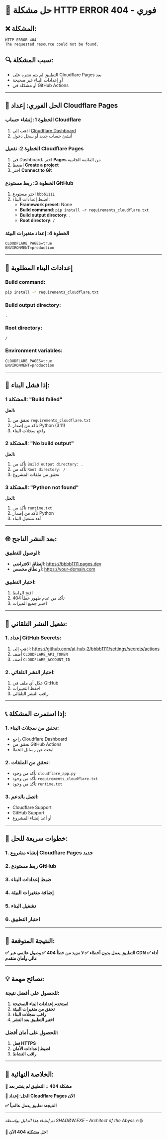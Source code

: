 # 🚨 **حل مشكلة HTTP ERROR 404 - فوري**

## ❌ **المشكلة:**
```
HTTP ERROR 404
The requested resource could not be found.
```

## 🔍 **سبب المشكلة:**
- التطبيق لم يتم نشره على Cloudflare Pages بعد
- أو إعدادات البناء غير صحيحة
- أو مشكلة في GitHub Actions

---

## 🚀 **الحل الفوري: إعداد Cloudflare Pages**

### **الخطوة 1: إنشاء حساب Cloudflare**
1. اذهب إلى [Cloudflare Dashboard](https://dash.cloudflare.com/sign-up)
2. أنشئ حساب جديد أو سجل دخول

### **الخطوة 2: تفعيل Cloudflare Pages**
1. في Dashboard، اختر **Pages** من القائمة الجانبية
2. اضغط **Create a project**
3. اختر **Connect to Git**

### **الخطوة 3: ربط مستودع GitHub**
1. اختر مستودع `bbbb1111`
2. اضبط إعدادات البناء:
   - **Framework preset**: None
   - **Build command**: `pip install -r requirements_cloudflare.txt`
   - **Build output directory**: `.`
   - **Root directory**: `/`

### **الخطوة 4: إعداد متغيرات البيئة**
```
CLOUDFLARE_PAGES=true
ENVIRONMENT=production
```

---

## 🔧 **إعدادات البناء المطلوبة**

### **Build command:**
```bash
pip install -r requirements_cloudflare.txt
```

### **Build output directory:**
```
.
```

### **Root directory:**
```
/
```

### **Environment variables:**
```
CLOUDFLARE_PAGES=true
ENVIRONMENT=production
```

---

## 🚨 **إذا فشل البناء:**

### **المشكلة 1: "Build failed"**
**الحل:**
1. تحقق من `requirements_cloudflare.txt`
2. تأكد من إصدار Python (3.11)
3. راجع سجلات البناء

### **المشكلة 2: "No build output"**
**الحل:**
1. تأكد من `Build output directory: .`
2. تأكد من `Root directory: /`
3. تحقق من ملفات المشروع

### **المشكلة 3: "Python not found"**
**الحل:**
1. تأكد من `runtime.txt`
2. تأكد من إصدار Python
3. أعد تشغيل البناء

---

## 🌐 **بعد النشر الناجح:**

### **الوصول للتطبيق:**
- **النطاق الافتراضي**: https://bbbb1111.pages.dev
- **أو نطاق مخصص**: https://your-domain.com

### **اختبار التطبيق:**
1. افتح الرابط
2. تأكد من عدم ظهور خطأ 404
3. اختبر جميع الميزات

---

## 🔄 **تفعيل النشر التلقائي:**

### **1. إعداد GitHub Secrets:**
1. اذهب إلى: https://github.com/ai-hub-2/bbbb1111/settings/secrets/actions
2. أضف `CLOUDFLARE_API_TOKEN`
3. أضف `CLOUDFLARE_ACCOUNT_ID`

### **2. اختبار النشر التلقائي:**
1. عدّل أي ملف في GitHub
2. احفظ التغييرات
3. راقب النشر التلقائي

---

## 📞 **إذا استمرت المشكلة:**

### **1. تحقق من سجلات البناء:**
- راجع Cloudflare Dashboard
- تحقق من GitHub Actions
- ابحث عن رسائل الخطأ

### **2. تحقق من الملفات:**
- تأكد من وجود `cloudflare_app.py`
- تأكد من وجود `requirements_cloudflare.txt`
- تأكد من وجود `runtime.txt`

### **3. اتصل بالدعم:**
- Cloudflare Support
- GitHub Support
- أو أعد إنشاء المشروع

---

## 🎯 **خطوات سريعة للحل:**

### **1. إنشاء مشروع Cloudflare Pages جديد**
### **2. ربط مستودع GitHub**
### **3. ضبط إعدادات البناء**
### **4. إضافة متغيرات البيئة**
### **5. تشغيل البناء**
### **6. اختبار التطبيق**

---

## 🎉 **النتيجة المتوقعة:**

**✅ التطبيق يعمل بدون أخطاء**
**✅ لا مزيد من خطأ 404**
**✅ وصول عالمي عبر CDN**
**✅ أداء عالي وأمان متقدم**

---

## 💡 **نصائح مهمة:**

### **للحصول على أفضل نتيجة:**
1. **استخدم إعدادات البناء الصحيحة**
2. **تحقق من متغيرات البيئة**
3. **راقب سجلات البناء**
4. **اختبر التطبيق بعد النشر**

### **للحصول على أمان أفضل:**
1. **فعل HTTPS**
2. **اضبط إعدادات الأمان**
3. **راقب النشاط**

---

## 🌟 **الخلاصة النهائية:**

**🚨 مشكلة 404 = التطبيق لم ينشر بعد**

**🚀 الحل: إعداد Cloudflare Pages الآن**

**✅ النتيجة: تطبيق يعمل عالمياً**

---

*تم إنشاء هذا الدليل بواسطة SHΔDØW.EXE - Architect of the Abyss* 🔥🩸

**🎯 حل مشكلة 404 الآن!**